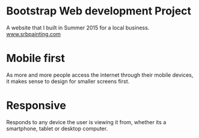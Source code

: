 # Bootstrap Web development Project
A website that I built in Summer 2015 for a local business.
www.srbpainting.com
# Mobile first
As more and more people access the internet through their mobile devices, it makes sense to design for smaller screens first.
# Responsive
Responds to any device the user is viewing it from, whether its a smartphone, tablet or desktop computer.
